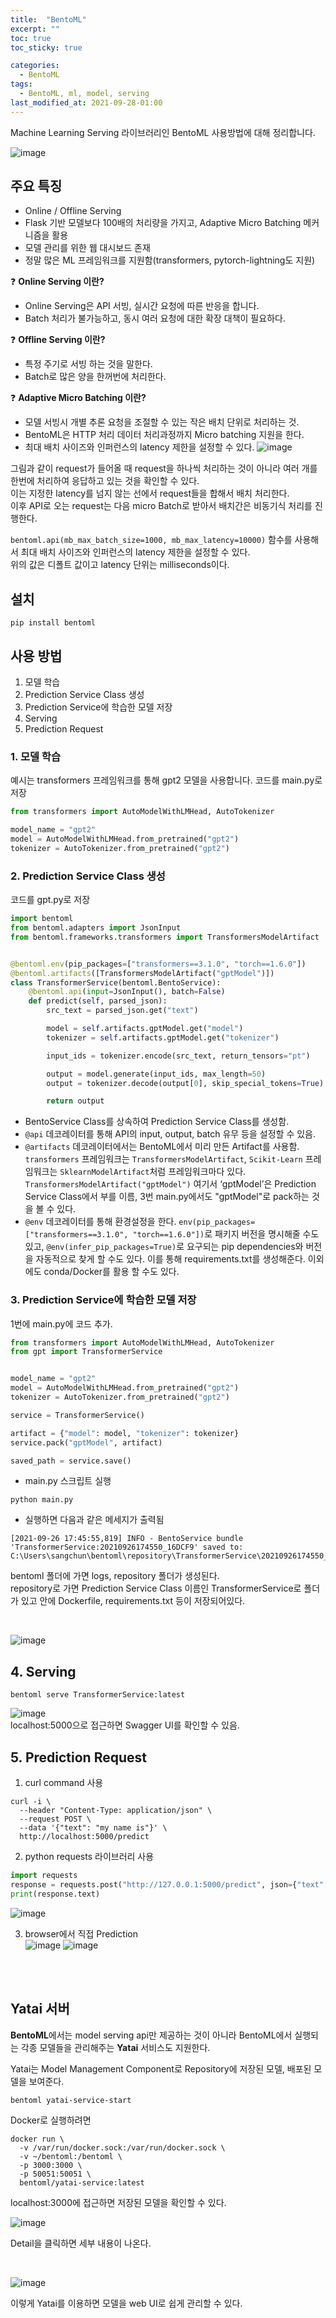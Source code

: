 ```yaml
---
title:  "BentoML"
excerpt: ""
toc: true
toc_sticky: true

categories:
  - BentoML
tags:
  - BentoML, ml, model, serving
last_modified_at: 2021-09-28-01:00
---
```




Machine Learning Serving 라이브러리인 BentoML 사용방법에 대해 정리합니다.

![image](https://user-images.githubusercontent.com/54731898/134802579-71c3c3d6-bb96-431a-80fd-ab13595c80d4.png)


## 주요 특징
- Online / Offline Serving
- Flask 기반 모델보다 100배의 처리량을 가지고, Adaptive Micro Batching 메커니즘을 활용
- 모델 관리를 위한 웹 대시보드 존재
- 정말 많은 ML 프레임워크를 지원함(transformers, pytorch-lightning도 지원)

❓ **Online Serving 이란?**
- Online Serving은 API 서빙, 실시간 요청에 따른 반응을 합니다.
- Batch 처리가 불가능하고, 동시 여러 요청에 대한 확장 대책이 필요하다.

❓ **Offline Serving 이란?**
- 특정 주기로 서빙 하는 것을 말한다.
- Batch로 많은 양을 한꺼번에 처리한다.

❓ **Adaptive Micro Batching 이란?**
- 모델 서빙시 개별 추론 요청을 조절할 수 있는 작은 배치 단위로 처리하는 것.
- BentoML은 HTTP 처리 데이터 처리과정까지 Micro batching 지원을 한다.
- 최대 배치 사이즈와 인퍼런스의 latency 제한을 설정할 수 있다.
![image](https://user-images.githubusercontent.com/54731898/134803241-893745bf-191b-47ec-9faa-a54c87c71ab7.png)

그림과 같이 request가 들어올 때 request을 하나씩 처리하는 것이 아니라 여러 개를 한번에 처리하여 응답하고 있는 것을 확인할 수 있다.  
이는 지정한 latency를 넘지 않는 선에서 request들을 합해서 배치 처리한다.  
이후 API로 오는 request는 다음 micro Batch로 받아서 배치간은 비동기식 처리를 진행한다.  
  
`bentoml.api(mb_max_batch_size=1000, mb_max_latency=10000)` 함수를 사용해서 최대 배치 사이즈와 인퍼런스의 latency 제한을 설정할 수 있다.  
위의 값은 디폴트 값이고 latency 단위는 milliseconds이다.  

 
## 설치
```
pip install bentoml
```

## 사용 방법
1. 모델 학습
2. Prediction Service Class 생성
3. Prediction Service에 학습한 모델 저장
4. Serving
5. Prediction Request



### 1. 모델 학습
예시는 transformers 프레임워크를 통해 gpt2 모델을 사용합니다.
코드를 main.py로 저장
```python
from transformers import AutoModelWithLMHead, AutoTokenizer

model_name = "gpt2"
model = AutoModelWithLMHead.from_pretrained("gpt2")
tokenizer = AutoTokenizer.from_pretrained("gpt2")
```

### 2. Prediction Service Class 생성
코드를 gpt.py로 저장
```python
import bentoml
from bentoml.adapters import JsonInput
from bentoml.frameworks.transformers import TransformersModelArtifact


@bentoml.env(pip_packages=["transformers==3.1.0", "torch==1.6.0"])
@bentoml.artifacts([TransformersModelArtifact("gptModel")])
class TransformerService(bentoml.BentoService):
    @bentoml.api(input=JsonInput(), batch=False)
    def predict(self, parsed_json):
        src_text = parsed_json.get("text")

        model = self.artifacts.gptModel.get("model")
        tokenizer = self.artifacts.gptModel.get("tokenizer")

        input_ids = tokenizer.encode(src_text, return_tensors="pt")

        output = model.generate(input_ids, max_length=50)
        output = tokenizer.decode(output[0], skip_special_tokens=True)

        return output
```

- BentoService Class를 상속하여 Prediction Service Class를 생성함.  
- `@api` 데코레이터를 통해 API의 input, output, batch 유무 등을 설정할 수 있음.  
- `@artifacts` 데코레이터에서는 BentoML에서 미리 만든 Artifact를 사용함. `transformers` 프레임워크는 `TransformersModelArtifact`, `Scikit-Learn` 프레임워크는 `SklearnModelArtifact`처럼 프레임워크마다 있다.  
`TransformersModelArtifact("gptModel")` 여기서 ‘gptModel’은 Prediction Service Class에서 부를 이름, 3번 main.py에서도 "gptModel"로 pack하는 것을 볼 수 있다.   
- `@env` 데코레이터를 통해 환경설정을 한다. `env(pip_packages=["transformers==3.1.0", "torch==1.6.0"])`로 패키지 버전을 명시해줄 수도 있고, `@env(infer_pip_packages=True)`로 요구되는 pip dependencies와 버전을 자동적으로 찾게 할 수도 있다. 이를 통해 requirements.txt를 생성해준다. 이외에도 conda/Docker를 활용 할 수도 있다.   
  

### 3. Prediction Service에 학습한 모델 저장
1번에 main.py에 코드 추가.
```python
from transformers import AutoModelWithLMHead, AutoTokenizer
from gpt import TransformerService


model_name = "gpt2"
model = AutoModelWithLMHead.from_pretrained("gpt2")
tokenizer = AutoTokenizer.from_pretrained("gpt2")

service = TransformerService()

artifact = {"model": model, "tokenizer": tokenizer}
service.pack("gptModel", artifact)

saved_path = service.save()
```

- main.py 스크립트 실행
```
python main.py
```

- 실행하면 다음과 같은 메세지가 출력됨
```
[2021-09-26 17:45:55,819] INFO - BentoService bundle 'TransformerService:20210926174550_16DCF9' saved to: C:\Users\sangchun\bentoml\repository\TransformerService\20210926174550_16DCF9
```

bentoml 폴더에 가면 logs, repository 폴더가 생성된다.  
repository로 가면 Prediction Service Class 이름인 TransformerService로 폴더가 있고 안에 Dockerfile, requirements.txt 등이 저장되어있다.  
  
<br>

![image](https://user-images.githubusercontent.com/54731898/134807019-3104f46d-100f-40ea-9342-5cc50c3c4d6f.png)


## 4. Serving
```
bentoml serve TransformerService:latest
```
![image](https://user-images.githubusercontent.com/54731898/134807518-c774b014-567f-4288-a782-fd3fc41677f9.png)  
localhost:5000으로 접근하면 Swagger UI를 확인할 수 있음.


## 5. Prediction Request

1) curl command 사용
```
curl -i \
  --header "Content-Type: application/json" \
  --request POST \
  --data '{"text": "my name is"}' \
  http://localhost:5000/predict
```

2) python requests 라이브러리 사용
```python
import requests
response = requests.post("http://127.0.0.1:5000/predict", json={"text": "my name is"})
print(response.text)
```
![image](https://user-images.githubusercontent.com/54731898/134807328-274b1f43-e9b5-499e-9f76-ea01293ba233.png)

3) browser에서 직접 Prediction  
![image](https://user-images.githubusercontent.com/54731898/134808135-97bdcb96-f315-45a0-9f84-ff14441b71a5.png)
![image](https://user-images.githubusercontent.com/54731898/134808208-ba93182c-b377-4317-a824-db858aad017e.png)

  
<br>
  
<br>


## Yatai 서버
**BentoML**에서는 model serving api만 제공하는 것이 아니라 BentoML에서 실행되는 각종 모델들을 관리해주는 **Yatai** 서비스도 지원한다.

Yatai는 Model Management Component로 Repository에 저장된 모델, 배포된 모델을 보여준다.

```
bentoml yatai-service-start
```  
  
Docker로 실행하려면
```
docker run \
  -v /var/run/docker.sock:/var/run/docker.sock \
  -v ~/bentoml:/bentoml \
  -p 3000:3000 \
  -p 50051:50051 \
  bentoml/yatai-service:latest
```

localhost:3000에 접근하면 저장된 모델을 확인할 수 있다.

![image](https://user-images.githubusercontent.com/54731898/134808309-a2caa51b-0912-4097-b175-1c51fce11391.png)

Detail을 클릭하면 세부 내용이 나온다.

  
<br>

![image](https://user-images.githubusercontent.com/54731898/134807943-c0208f0f-3e45-40f2-9b5c-95cc41611d8a.png)
  
이렇게 Yatai를 이용하면 모델을 web UI로 쉽게 관리할 수 있다.
